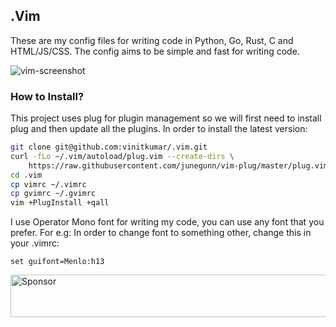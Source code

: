 ## .Vim

These are my config files for writing code in Python, Go, Rust, C and HTML/JS/CSS.
The config aims to be simple and fast for writing code.

![vim-screenshot](https://cldup.com/1-ZXzXpUiS-3000x3000.png)

### How to Install?

This project uses plug for plugin management so we will first need to install plug
and then update all the plugins. In order to install the latest version:

```sh
git clone git@github.com:vinitkumar/.vim.git
curl -fLo ~/.vim/autoload/plug.vim --create-dirs \
    https://raw.githubusercontent.com/junegunn/vim-plug/master/plug.vim
cd .vim
cp vimrc ~/.vimrc
cp gvimrc ~/.gvimrc
vim +PlugInstall +qall
```

I use Operator Mono font for writing my code, you can use any font that you prefer.
For e.g: In order to change font to something other, change this in your .vimrc:

```
set guifont=Menlo:h13
```

<a target='_blank' rel='nofollow' href='https://app.codesponsor.io/link/uyhQ2YHmpDTZbNRraFXJEvTa/vinitkumar/.vim'>  <img alt='Sponsor' width='888' height='68' src='https://app.codesponsor.io/embed/uyhQ2YHmpDTZbNRraFXJEvTa/vinitkumar/.vim.svg' /></a>
